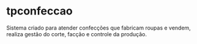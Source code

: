 # tpconfeccao
Sistema criado para atender confecções que fabricam roupas e vendem, realiza gestão do corte, facção e controle da produção.
